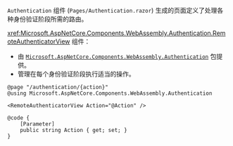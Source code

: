 `Authentication` 组件 (`Pages/Authentication.razor`) 生成的页面定义了处理各种身份验证阶段所需的路由。

<xref:Microsoft.AspNetCore.Components.WebAssembly.Authentication.RemoteAuthenticatorView> 组件：

* 由 [`Microsoft.AspNetCore.Components.WebAssembly.Authentication`](https://www.nuget.org/packages/Microsoft.AspNetCore.Components.WebAssembly.Authentication/) 包提供。
* 管理在每个身份验证阶段执行适当的操作。

```razor
@page "/authentication/{action}"
@using Microsoft.AspNetCore.Components.WebAssembly.Authentication

<RemoteAuthenticatorView Action="@Action" />

@code {
    [Parameter]
    public string Action { get; set; }
}
```
